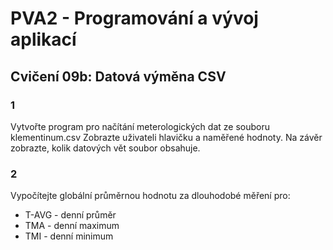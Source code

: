# PVA2 - Programování a vývoj aplikací
## Cvičení 09b: Datová výměna CSV

### 1
Vytvořte program pro načítání meterologických dat ze souboru klementinum.csv
Zobrazte uživateli hlavičku a naměřené hodnoty. Na závěr zobrazte, kolik datových vět soubor obsahuje.


### 2
Vypočítejte globální průměrnou hodnotu za dlouhodobé měření pro:
* T-AVG - denní průměr
* TMA - denní maximum
* TMI - denní minimum

